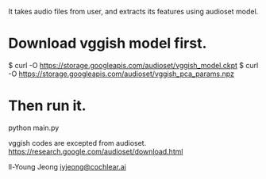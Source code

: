 It takes audio files from user, and extracts its features using audioset model.



# Download vggish model first.

$ curl -O https://storage.googleapis.com/audioset/vggish_model.ckpt
$ curl -O https://storage.googleapis.com/audioset/vggish_pca_params.npz

# Then run it.
python main.py

vggish codes are excepted from audioset.
https://research.google.com/audioset/download.html


Il-Young Jeong
iyjeong@cochlear.ai
